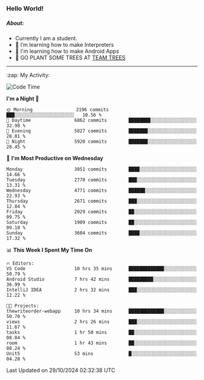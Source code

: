 ### Hello World!

##### About:
- Currently I am a student.
- 🌱 I’m learning how to make Interpreters
- 🌱 I'm learning how to make Android Apps
- 🌱 GO PLANT SOME TREES AT [TEAM TREES](https://teamtrees.org/)

---
  <summary>:zap: My Activity:</summary>
  
<!--START_SECTION:waka-->
![Code Time](http://img.shields.io/badge/Code%20Time-1%2C555%20hrs%2050%20mins-blue)

**I'm a Night 🦉** 

```text
🌞 Morning                2196 commits        ███░░░░░░░░░░░░░░░░░░░░░░   10.56 % 
🌆 Daytime                6862 commits        ████████░░░░░░░░░░░░░░░░░   32.98 % 
🌃 Evening                5827 commits        ███████░░░░░░░░░░░░░░░░░░   28.01 % 
🌙 Night                  5920 commits        ███████░░░░░░░░░░░░░░░░░░   28.45 % 
```
📅 **I'm Most Productive on Wednesday** 

```text
Monday                   3051 commits        ████░░░░░░░░░░░░░░░░░░░░░   14.66 % 
Tuesday                  2770 commits        ███░░░░░░░░░░░░░░░░░░░░░░   13.31 % 
Wednesday                4771 commits        ██████░░░░░░░░░░░░░░░░░░░   22.93 % 
Thursday                 2671 commits        ███░░░░░░░░░░░░░░░░░░░░░░   12.84 % 
Friday                   2029 commits        ██░░░░░░░░░░░░░░░░░░░░░░░   09.75 % 
Saturday                 1909 commits        ██░░░░░░░░░░░░░░░░░░░░░░░   09.18 % 
Sunday                   3604 commits        ████░░░░░░░░░░░░░░░░░░░░░   17.32 % 
```


📊 **This Week I Spent My Time On** 

```text
🔥 Editors: 
VS Code                  10 hrs 35 mins      █████████████░░░░░░░░░░░░   50.79 % 
Android Studio           7 hrs 42 mins       █████████░░░░░░░░░░░░░░░░   36.99 % 
IntelliJ IDEA            2 hrs 32 mins       ███░░░░░░░░░░░░░░░░░░░░░░   12.22 % 

🐱‍💻 Projects: 
thewriteorder-webapp     10 hrs 34 mins      █████████████░░░░░░░░░░░░   50.70 % 
views                    2 hrs 26 mins       ███░░░░░░░░░░░░░░░░░░░░░░   11.67 % 
tasks                    1 hr 50 mins        ██░░░░░░░░░░░░░░░░░░░░░░░   08.84 % 
room                     1 hr 43 mins        ██░░░░░░░░░░░░░░░░░░░░░░░   08.24 % 
Unit5                    53 mins             █░░░░░░░░░░░░░░░░░░░░░░░░   04.28 % 
```


 Last Updated on 29/10/2024 02:32:38 UTC
<!--END_SECTION:waka-->
